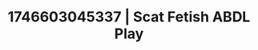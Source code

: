 ---
categories:
- Erotic vulnerability
- Sensual cosplay
- AI-generated
- Eye contact kink
- Punk lovers
- Neon-lit seduction
- ASMR
- Cosplay
image: /assets/images/1746603045337.jpg
layout: post
seo:
  description: Featured content with exclusive Scat Fetish, ABDL Play. HD images available.
  keywords: Scat Fetish, ABDL Play
  og_image: /assets/images/1746603045337.jpg
  schema_type: VisualArtwork
tags:
- ABDL Play
- Scat Fetish
- '#1746603045337'
title: 1746603045337 | Scat Fetish ABDL Play
---